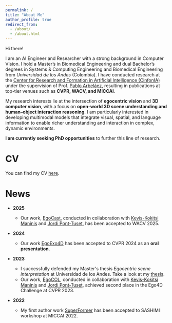 ```yaml
---
permalink: /
title: "About Me"
author_profile: true
redirect_from: 
  - /about/
  - /about.html
---
```


Hi there!  

I am an AI Engineer and Researcher with a strong background in Computer Vision. I hold a Master’s in Biomedical Engineering and dual Bachelor’s degrees in Systems & Computing Engineering and Biomedical Engineering from *Universidad de los Andes* (Colombia). I have conducted research at the [Center for Research and Formation in Artificial Intelligence (CinfonIA)](https://cinfonia.uniandes.edu.co/) under the supervision of Prof. [Pablo Arbeláez](https://scholar.google.com/citations?hl=es&user=k0nZO90AAAAJ), resulting in publications at top-tier venues such as **CVPR, WACV, and MICCAI**.  

My research interests lie at the intersection of **egocentric vision** and **3D computer vision**, with a focus on **open-world 3D scene understanding and human–object interaction reasoning**. I am particularly interested in developing multimodal models that integrate visual, spatial, and language information to enable richer understanding and interaction in complex, dynamic environments.  

**I am currently seeking PhD opportunities** to further this line of research.

CV
======
You can find my CV [here](https://cdforigua05.github.io/files/Cristhian_Forigua_CV.pdf).

News
======

- **2025**
    - Our work, [EgoCast](https://bcv-uniandes.github.io/egocast-wp/), conducted in collaboration with [Kevis-Kokitsi Maninis](https://www.kmaninis.com/) and [Jordi Pont-Tuset](https://jponttuset.cat/), has been accepted to WACV 2025.

- **2024**
    - Our work [EgoExo4D](https://ego-exo4d-data.org/) has been accepted to CVPR 2024 as an **oral presentation**.

- **2023**
    - I successfully defended my Master's thesis *Egocentric scene interpretation* at Universidad de los Andes. Take a look at my [thesis](https://cdforigua05.github.io/files/Egocentric_Scene_Interpretation.pdf).
    - Our work, [EgoCOL](https://arxiv.org/pdf/2306.16606), conducted in collaboration with [Kevis-Kokitsi Maninis](https://www.kmaninis.com/) and [Jordi Pont-Tuset](https://jponttuset.cat/), achieved second place in the Ego4D Challenge at CVPR 2023.

- **2022**
    - My first author work [SuperFormer](https://arxiv.org/pdf/2406.03359) has been accepted to SASHIMI workshop at MICCAI 2022.


